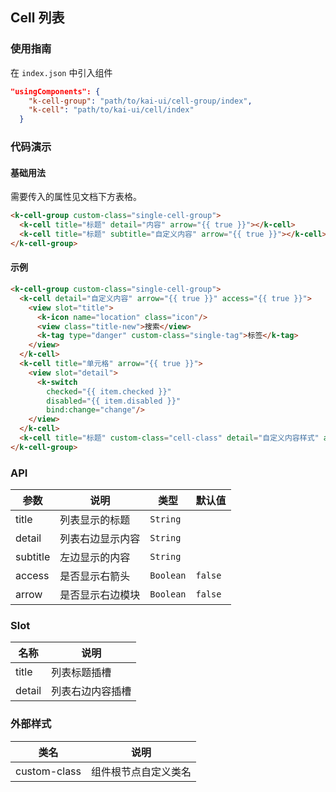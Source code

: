 ## Cell 列表

### 使用指南
在 `index.json` 中引入组件
```json
"usingComponents": {
    "k-cell-group": "path/to/kai-ui/cell-group/index",
    "k-cell": "path/to/kai-ui/cell/index"
  }
```

### 代码演示

#### 基础用法
需要传入的属性见文档下方表格。

```html
<k-cell-group custom-class="single-cell-group">
  <k-cell title="标题" detail="内容" arrow="{{ true }}"></k-cell>
  <k-cell title="标题" subtitle="自定义内容" arrow="{{ true }}"></k-cell>
</k-cell-group>
```

#### 示例

```html
<k-cell-group custom-class="single-cell-group">
  <k-cell detail="自定义内容" arrow="{{ true }}" access="{{ true }}">
    <view slot="title">
      <k-icon name="location" class="icon"/>
      <view class="title-new">搜索</view>
      <k-tag type="danger" custom-class="single-tag">标签</k-tag>
    </view>
  </k-cell>
  <k-cell title="单元格" arrow="{{ true }}">
    <view slot="detail">
      <k-switch
        checked="{{ item.checked }}" 
        disabled="{{ item.disabled }}" 
        bind:change="change"/>
    </view>
  </k-cell>
  <k-cell title="标题" custom-class="cell-class" detail="自定义内容样式" arrow="{{ true }}" access="{{ true }}"></k-cell>
</k-cell-group>
```

### API

| 参数 | 说明 | 类型 | 默认值 |
|-----------|-----------|-----------|-------------|
| title | 列表显示的标题 | `String` | ` ` |
| detail | 列表右边显示内容 | `String` | ` ` |
| subtitle | 左边显示的内容 | `String` | ` ` |
| access | 是否显示右箭头 | `Boolean` | `false` |
| arrow | 是否显示右边模块 | `Boolean` | `false` |

### Slot

| 名称 | 说明 |
|-----------|-----------|
| title | 列表标题插槽 |
| detail | 列表右边内容插槽 |

### 外部样式

| 类名 | 说明 |
|-----------|-----------|
| custom-class | 组件根节点自定义类名 |

